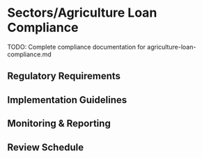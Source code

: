 # Sectors/Agriculture Loan Compliance

TODO: Complete compliance documentation for agriculture-loan-compliance.md

## Regulatory Requirements

## Implementation Guidelines

## Monitoring & Reporting

## Review Schedule
